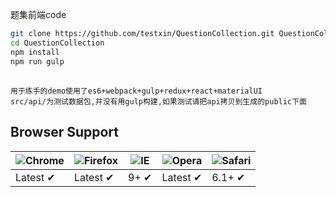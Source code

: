 题集前端code


```bash
git clone https://github.com/testxin/QuestionCollection.git QuestionCollection
cd QuestionCollection
npm install
npm run gulp
```

##
    用于练手的demo使用了es6+webpack+gulp+redux+react+materialUI  
    src/api/为测试数据包,并没有用gulp构建,如果测试请把api拷贝到生成的public下面


## Browser Support

![Chrome](https://raw.github.com/alrra/browser-logos/master/chrome/chrome_48x48.png) | ![Firefox](https://raw.github.com/alrra/browser-logos/master/firefox/firefox_48x48.png) | ![IE](https://raw.github.com/alrra/browser-logos/master/internet-explorer/internet-explorer_48x48.png) | ![Opera](https://raw.github.com/alrra/browser-logos/master/opera/opera_48x48.png) | ![Safari](https://raw.github.com/alrra/browser-logos/master/safari/safari_48x48.png)
--- | --- | --- | --- | --- |
Latest ✔ | Latest ✔ | 9+ ✔ | Latest ✔ | 6.1+ ✔ |
